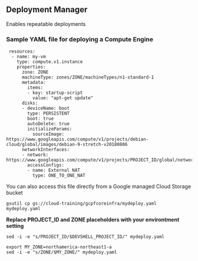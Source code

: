 ## Deployment Manager
Enables repeatable deployments

### Sample YAML file for deploying a Compute Engine

```
 resources:
  - name: my-vm
    type: compute.v1.instance
    properties:
      zone: ZONE
      machineType: zones/ZONE/machineTypes/n1-standard-1
      metadata:
        items:
        - key: startup-script
          value: "apt-get update"
      disks:
      - deviceName: boot
        type: PERSISTENT
        boot: true
        autoDelete: true
        initializeParams:
          sourceImage: https://www.googleapis.com/compute/v1/projects/debian-cloud/global/images/debian-9-stretch-v20180806
      networkInterfaces:
      - network: https://www.googleapis.com/compute/v1/projects/PROJECT_ID/global/networks/default
        accessConfigs:
        - name: External NAT
          type: ONE_TO_ONE_NAT
```
You can also access this file directly from a Google managed Cloud Storage bucket

``` gsutil cp gs://cloud-training/gcpfcoreinfra/mydeploy.yaml mydeploy.yaml ```

**Replace PROJECT_ID and ZONE placeholders with your environtment setting**

```sed -i -e "s/PROJECT_ID/$DEVSHELL_PROJECT_ID/" mydeploy.yaml ```

```  
export MY_ZONE=northamerica-northeast1-a 
sed -i -e "s/ZONE/$MY_ZONE/" mydeploy.yaml
```
